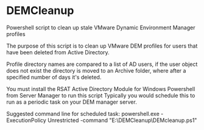 # DEMCleanup
Powershell script to clean up stale VMware Dynamic Environment Manager profiles

The purpose of this script is to clean up VMware DEM profiles for users that have been deleted from Active Directory.

Profile directory names are compared to a list of AD users, if the user object does not exist the directory
is moved to an Archive folder, where after a specified number of days it's deleted.

You must install the RSAT Active Directory Module for Windows Powershell from Server Manager to run this script
Typically you would schedule this to run as a periodic task on your DEM manager server.

Suggested command line for scheduled task:
powershell.exe -ExecutionPolicy Unrestricted -command "E:\DEMCleanup\DEMcleanup.ps1"
